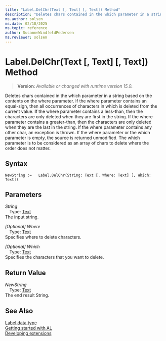 ```yaml
---
title: "Label.DelChr(Text [, Text] [, Text]) Method"
description: "Deletes chars contained in the which parameter in a string based on the contents on the where parameter."
ms.author: solsen
ms.date: 02/18/2025
ms.topic: reference
author: SusanneWindfeldPedersen
ms.reviewer: solsen
---
```

[//]: # (START>DO_NOT_EDIT)
[//]: # (IMPORTANT:Do not edit any of the content between here and the END>DO_NOT_EDIT.)
[//]: # (Any modifications should be made in the .xml files in the ModernDev repo.)
# Label.DelChr(Text [, Text] [, Text]) Method
> **Version**: _Available or changed with runtime version 15.0._

Deletes chars contained in the which parameter in a string based on the contents on the where parameter. If the where parameter contains an equal-sign, then all occurrences of characters in which is deleted from the current value. If the where parameter contains a less-than, then the characters are only deleted when they are first in the string. If the where parameter contains a greater-than, then the characters are only deleted when they are the last in the string. If the where parameter contains any other char, an exception is thrown. If the where parameter or the which parameter is empty, the source is returned unmodified. The which parameter is to be considered as an array of chars to delete where the order does not matter.


## Syntax
```AL
NewString :=   Label.DelChr(String: Text [, Where: Text] [, Which: Text])
```
## Parameters
*String*  
&emsp;Type: [Text](../text/text-data-type.md)  
The input string.  

*[Optional] Where*  
&emsp;Type: [Text](../text/text-data-type.md)  
Specifies where to delete characters.  

*[Optional] Which*  
&emsp;Type: [Text](../text/text-data-type.md)  
Specifies the characters that you want to delete.  


## Return Value
*NewString*  
&emsp;Type: [Text](../text/text-data-type.md)  
The end result String.


[//]: # (IMPORTANT: END>DO_NOT_EDIT)
## See Also
[Label data type](label-data-type.md)  
[Getting started with AL](../../devenv-get-started.md)  
[Developing extensions](../../devenv-dev-overview.md)